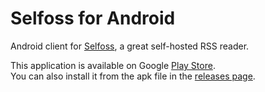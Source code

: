 Selfoss for Android
===================

Android client for [Selfoss](http://selfoss.aditu.de/), a great self-hosted RSS reader.

This application is available on Google [Play Store](https://play.google.com/store/apps/details?id=fr.ydelouis.selfoss).  
You can also install it from the apk file in the [releases page](https://github.com/yDelouis/selfoss-android/releases).
